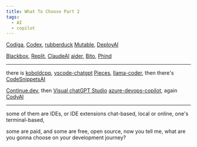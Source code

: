```yaml
---
title: What To Choose Part 2
tags:
  - AI
  - copilot
---
```

[Codiga](https://www.codiga.io/), [Codex](https://openai.com/blog/openai-codex), [rubberduck](https://github.com/rubberduck-ai/rubberduck-vscode)
[Mutable](https://mutable.ai/), [DeployAI](https://deploy.ai/)

[Blackbox](https://www.blackbox.ai/), [Replit](https://replit.com/), [ClaudeAI](https://claude.ai/login?returnTo=%2F)
[aider](https://github.com/paul-gauthier/aider), [Bito](https://bito.ai/), [Phind](https://www.phind.com/search?home=true)

---

there is [koboldcpp](https://github.com/LostRuins/koboldcpp), [vscode-chatgpt](https://github.com/ai-genie/chatgpt-vscode)
[Pieces](https://pieces.app/), [llama-coder](https://github.com/ex3ndr/llama-coder), then there's [CodeSnippetsAI](https://codesnippets.ai/)

[Continue.dev](https://continue.dev/), then [Visual chatGPT Studio](https://marketplace.visualstudio.com/items?itemName=jefferson-pires.VisualChatGPTStudio)
[azure-devops-copilot](https://github.com/Azure-Samples/azure-devops-copilot-extension), again [CodyAI](https://meetcody.ai/)

---

some of them are IDEs, or IDE extensions
chat-based, local or online, one's terminal-based,

some are paid, and some are free, open source, now you tell me,
what are you gonna choose on your development journey?
